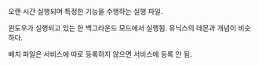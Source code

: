 
오랜 시간 실행되며 특정한 기능을 수행하는 실행 파일. 

윈도우가 실행되고 있는 한 백그라운드 모드에서 실행됨. 유닉스의 데몬과 개념이 비슷하다. 


배치 파일은 서비스에 따로 등록하지 않으면 서비스에 등록 안 됨.
